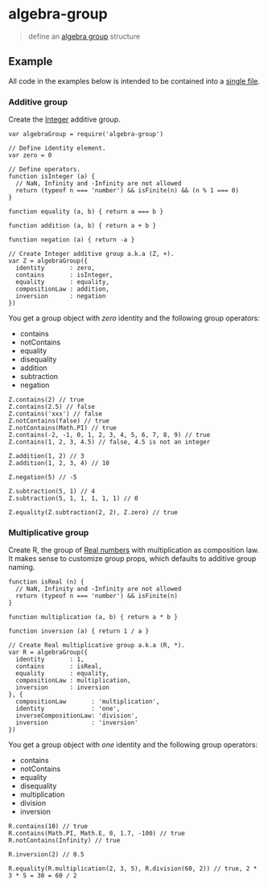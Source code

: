 # algebra-group

> define an [algebra group][1] structure

## Example

All code in the examples below is intended to be contained into a [single file](https://github.com/fibo/algebra-group/blob/master/test.js).

### Additive group

Create the [Integer](https://en.wikipedia.org/wiki/Integer) additive group.

```
var algebraGroup = require('algebra-group')

// Define identity element.
var zero = 0

// Define operators.
function isInteger (a) {
  // NaN, Infinity and -Infinity are not allowed
  return (typeof n === 'number') && isFinite(n) && (n % 1 === 0)
}

function equality (a, b) { return a === b }

function addition (a, b) { return a + b }

function negation (a) { return -a }

// Create Integer additive group a.k.a (Z, +).
var Z = algebraGroup({
  identity       : zero,
  contains       : isInteger,
  equality       : equality,
  compositionLaw : addition,
  inversion      : negation
})
```

You get a group object with *zero* identity and the following group operators:
* contains
* notContains
* equality
* disequality
* addition
* subtraction
* negation

```
Z.contains(2) // true
Z.contains(2.5) // false
Z.contains('xxx') // false
Z.notContains(false) // true
Z.notContains(Math.PI) // true
Z.contains(-2, -1, 0, 1, 2, 3, 4, 5, 6, 7, 8, 9) // true
Z.contains(1, 2, 3, 4.5) // false, 4.5 is not an integer

Z.addition(1, 2) // 3
Z.addition(1, 2, 3, 4) // 10

Z.negation(5) // -5

Z.subtraction(5, 1) // 4
Z.subtraction(5, 1, 1, 1, 1, 1) // 0

Z.equality(Z.subtraction(2, 2), Z.zero) // true
```

### Multiplicative group

Create R, the group of [Real numbers](https://en.wikipedia.org/wiki/Real_number) with multiplication as composition law.
It makes sense to customize group props, which defaults to additive group naming.

```
function isReal (n) {
  // NaN, Infinity and -Infinity are not allowed
  return (typeof n === 'number') && isFinite(n)
}

function multiplication (a, b) { return a * b }

function inversion (a) { return 1 / a }

// Create Real multiplicative group a.k.a (R, *).
var R = algebraGroup({
  identity       : 1,
  contains       : isReal,
  equality       : equality,
  compositionLaw : multiplication,
  inversion      : inversion
}, {
  compositionLaw       : 'multiplication',
  identity             : 'one',
  inverseCompositionLaw: 'division',
  inversion            : 'inversion'
})
```

You get a group object with *one* identity and the following group operators:
* contains
* notContains
* equality
* disequality
* multiplication
* division
* inversion
 
```
R.contains(10) // true
R.contains(Math.PI, Math.E, 0, 1.7, -100) // true
R.notContains(Infinity) // true

R.inversion(2) // 0.5

R.equality(R.multiplication(2, 3, 5), R.division(60, 2)) // true, 2 * 3 * 5 = 30 = 60 / 2
```

  [1]: https://en.wikipedia.org/wiki/Group_(mathematics) "Group"

